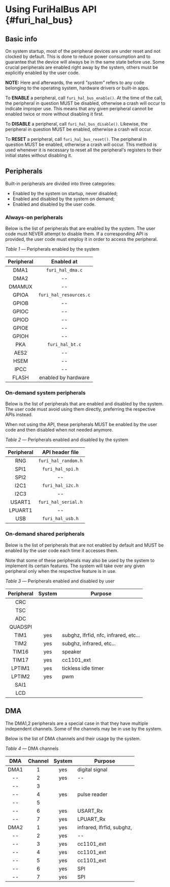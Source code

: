# Using FuriHalBus API {#furi_hal_bus}

## Basic info

On system startup, most of the peripheral devices are under reset and not clocked by default. This is done to reduce power consumption and to guarantee that the device will always be in the same state before use.
Some crucial peripherals are enabled right away by the system, others must be explicitly enabled by the user code.

**NOTE:** Here and afterwards, the word *"system"* refers to any code belonging to the operating system, hardware drivers or built-in apps.

To **ENABLE** a peripheral, call `furi_hal_bus_enable()`. At the time of the call, the peripheral in question MUST be disabled, otherwise a crash will occur to indicate improper use. This means that any given peripheral cannot be enabled twice or more without disabling it first.

To **DISABLE** a peripheral, call `furi_hal_bus_disable()`. Likewise, the peripheral in question MUST be enabled, otherwise a crash will occur.

To **RESET** a peripheral, call `furi_hal_bus_reset()`. The peripheral in question MUST be enabled, otherwise a crash will occur. This method is used whenever it is necessary to reset all the peripheral's registers to their initial states without disabling it.

## Peripherals

Built-in peripherals are divided into three categories: 
- Enabled by the system on startup, never disabled;
- Enabled and disabled by the system on demand;
- Enabled and disabled by the user code.

### Always-on peripherals

Below is the list of peripherals that are enabled by the system. The user code must NEVER attempt to disable them. If a corresponding API is provided, the user code must employ it in order to access the peripheral.

*Table 1* — Peripherals enabled by the system

| Peripheral    | Enabled at                |
| :-----------: | :-----------------------: |
| DMA1          | `furi_hal_dma.c`          |
| DMA2          | --                        |
| DMAMUX        | --                        |
| GPIOA         | `furi_hal_resources.c`    |
| GPIOB         | --                        |
| GPIOC         | --                        |
| GPIOD         | --                        |
| GPIOE         | --                        |
| GPIOH         | --                        |
| PKA           | `furi_hal_bt.c`           |
| AES2          | --                        |
| HSEM          | --                        |
| IPCC          | --                        |
| FLASH         | enabled by hardware       |

### On-demand system peripherals

Below is the list of peripherals that are enabled and disabled by the system. The user code must avoid using them directly, preferring the respective APIs instead.

When not using the API, these peripherals MUST be enabled by the user code and then disabled when not needed anymore.

*Table 2* — Peripherals enabled and disabled by the system

| Peripheral    | API header file       |
| :-----------: | :-------------------: |
| RNG           | `furi_hal_random.h`   |
| SPI1          | `furi_hal_spi.h`      |
| SPI2          | --                    |
| I2C1          | `furi_hal_i2c.h`      |
| I2C3          | --                    |
| USART1        | `furi_hal_serial.h`   |
| LPUART1       | --                    |
| USB           | `furi_hal_usb.h`      |

### On-demand shared peripherals

Below is the list of peripherals that are not enabled by default and MUST be enabled by the user code each time it accesses them. 

Note that some of these peripherals may also be used by the system to implement its certain features.
The system will take over any given peripheral only when the respective feature is in use.

*Table 3* — Peripherals enabled and disabled by user

| Peripheral    | System    | Purpose                               |
| :-----------: | :-------: | ------------------------------------- |
| CRC           |           |                                       |
| TSC           |           |                                       |
| ADC           |           |                                       |
| QUADSPI       |           |                                       |
| TIM1          | yes       | subghz, lfrfid, nfc, infrared, etc... |
| TIM2          | yes       | subghz, infrared, etc...              |
| TIM16         | yes       | speaker                               |
| TIM17         | yes       | cc1101_ext                            |
| LPTIM1        | yes       | tickless idle timer                   |
| LPTIM2        | yes       | pwm                                   |
| SAI1          |           |                                       |
| LCD           |           |                                       |


## DMA

The DMA1,2 peripherals are a special case in that they have multiple independent channels. Some of the channels may be in use by the system.

Below is the list of DMA channels and their usage by the system.

*Table 4* — DMA channels

| DMA   | Channel   | System    | Purpose                   |
| :---: | :-------: | :-------: | ------------------------- |
| DMA1  | 1         | yes       | digital signal            |
|  --   | 2         | yes       | --                        |
|  --   | 3         |           |                           |
|  --   | 4         | yes       | pulse reader              |
|  --   | 5         |           |                           |
|  --   | 6         | yes       | USART_Rx                  |
|  --   | 7         | yes       | LPUART_Rx                 |
| DMA2  | 1         | yes       | infrared, lfrfid, subghz, |
|  --   | 2         | yes       | --                        |
|  --   | 3         | yes       | cc1101_ext                |
|  --   | 4         | yes       | cc1101_ext                |
|  --   | 5         | yes       | cc1101_ext                |
|  --   | 6         | yes       | SPI                       |
|  --   | 7         | yes       | SPI                       |

